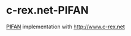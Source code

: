 # c-rex.net-PIFAN
[PIFAN](http://i4icm.de/steinbeis-transferzentrum/pi-klassifikation/der-pi-fan/) implementation with http://www.c-rex.net
